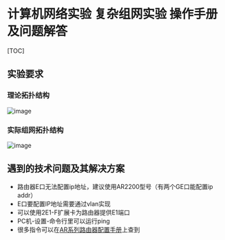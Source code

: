 # 计算机网络实验 复杂组网实验 操作手册及问题解答

[TOC]

## 实验要求

### 理论拓扑结构

![image](https://user-images.githubusercontent.com/60542677/169002769-24563475-ff37-4111-9428-afa6a8d2bf51.png)

### 实际组网拓扑结构

![image](https://user-images.githubusercontent.com/60542677/169002985-b09a509e-3356-45bd-8a5e-965473204a2e.png)


## 遇到的技术问题及其解决方案

- 路由器E口无法配置ip地址，建议使用AR2200型号（有两个GE口能配置ip addr）
- E口要配置IP地址需要通过vlan实现
- 可以使用2E1-F扩展卡为路由器提供E1端口
- PC机-设置-命令行里可以运行ping
- 很多指令可以在[AR系列路由器配置手册](https://support.huawei.com/hedex/hdx.do?docid=EDOC1100021771&lang=zh&idPath=24030814|21782164|7923148|22318710|6078836)上查到
